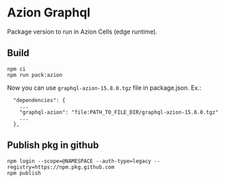 # Azion Graphql
Package version to run in Azion Cells (edge runtime).

## Build
```
npm ci
npm run pack:azion
```
Now you can use `graphql-azion-15.8.0.tgz` file in package.json.
Ex.: 
```
  "dependencies": {
    ...
    "graphql-azion": "file:PATH_TO_FILE_DIR/graphql-azion-15.8.0.tgz"
    ...
  },
```

## Publish pkg in github
```
npm login --scope=@NAMESPACE --auth-type=legacy --registry=https://npm.pkg.github.com
npm publish
```
